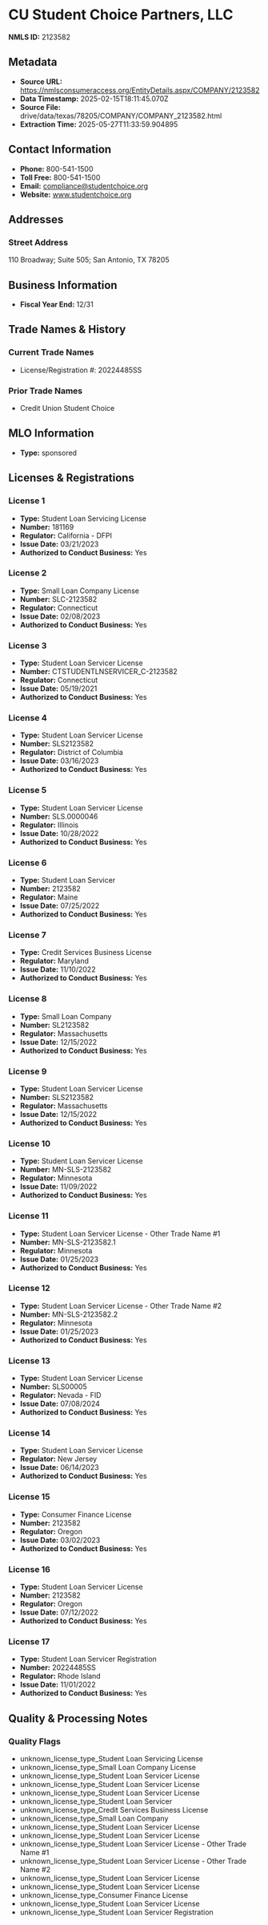 # CU Student Choice Partners, LLC

**NMLS ID:** 2123582

## Metadata
- **Source URL:** https://nmlsconsumeraccess.org/EntityDetails.aspx/COMPANY/2123582
- **Data Timestamp:** 2025-02-15T18:11:45.070Z
- **Source File:** drive/data/texas/78205/COMPANY/COMPANY_2123582.html
- **Extraction Time:** 2025-05-27T11:33:59.904895

## Contact Information
- **Phone:** 800-541-1500
- **Toll Free:** 800-541-1500
- **Email:** compliance@studentchoice.org
- **Website:** www.studentchoice.org

## Addresses
### Street Address
110 Broadway; Suite 505; San Antonio, TX 78205

## Business Information
- **Fiscal Year End:** 12/31

## Trade Names & History
### Current Trade Names
- License/Registration #: 20224485SS

### Prior Trade Names
- Credit Union Student Choice

## MLO Information
- **Type:** sponsored

## Licenses & Registrations

### License 1
- **Type:** Student Loan Servicing License
- **Number:** 181169
- **Regulator:** California - DFPI
- **Issue Date:** 03/21/2023
- **Authorized to Conduct Business:** Yes

### License 2
- **Type:** Small Loan Company License
- **Number:** SLC-2123582
- **Regulator:** Connecticut
- **Issue Date:** 02/08/2023
- **Authorized to Conduct Business:** Yes

### License 3
- **Type:** Student Loan Servicer License
- **Number:** CTSTUDENTLNSERVICER_C-2123582
- **Regulator:** Connecticut
- **Issue Date:** 05/19/2021
- **Authorized to Conduct Business:** Yes

### License 4
- **Type:** Student Loan Servicer License
- **Number:** SLS2123582
- **Regulator:** District of Columbia
- **Issue Date:** 03/16/2023
- **Authorized to Conduct Business:** Yes

### License 5
- **Type:** Student Loan Servicer License
- **Number:** SLS.0000046
- **Regulator:** Illinois
- **Issue Date:** 10/28/2022
- **Authorized to Conduct Business:** Yes

### License 6
- **Type:** Student Loan Servicer
- **Number:** 2123582
- **Regulator:** Maine
- **Issue Date:** 07/25/2022
- **Authorized to Conduct Business:** Yes

### License 7
- **Type:** Credit Services Business License
- **Regulator:** Maryland
- **Issue Date:** 11/10/2022
- **Authorized to Conduct Business:** Yes

### License 8
- **Type:** Small Loan Company
- **Number:** SL2123582
- **Regulator:** Massachusetts
- **Issue Date:** 12/15/2022
- **Authorized to Conduct Business:** Yes

### License 9
- **Type:** Student Loan Servicer License
- **Number:** SLS2123582
- **Regulator:** Massachusetts
- **Issue Date:** 12/15/2022
- **Authorized to Conduct Business:** Yes

### License 10
- **Type:** Student Loan Servicer License
- **Number:** MN-SLS-2123582
- **Regulator:** Minnesota
- **Issue Date:** 11/09/2022
- **Authorized to Conduct Business:** Yes

### License 11
- **Type:** Student Loan Servicer License - Other Trade Name #1
- **Number:** MN-SLS-2123582.1
- **Regulator:** Minnesota
- **Issue Date:** 01/25/2023
- **Authorized to Conduct Business:** Yes

### License 12
- **Type:** Student Loan Servicer License - Other Trade Name #2
- **Number:** MN-SLS-2123582.2
- **Regulator:** Minnesota
- **Issue Date:** 01/25/2023
- **Authorized to Conduct Business:** Yes

### License 13
- **Type:** Student Loan Servicer License
- **Number:** SLS00005
- **Regulator:** Nevada - FID
- **Issue Date:** 07/08/2024
- **Authorized to Conduct Business:** Yes

### License 14
- **Type:** Student Loan Servicer License
- **Regulator:** New Jersey
- **Issue Date:** 06/14/2023
- **Authorized to Conduct Business:** Yes

### License 15
- **Type:** Consumer Finance License
- **Number:** 2123582
- **Regulator:** Oregon
- **Issue Date:** 03/02/2023
- **Authorized to Conduct Business:** Yes

### License 16
- **Type:** Student Loan Servicer License
- **Number:** 2123582
- **Regulator:** Oregon
- **Issue Date:** 07/12/2022
- **Authorized to Conduct Business:** Yes

### License 17
- **Type:** Student Loan Servicer Registration
- **Number:** 20224485SS
- **Regulator:** Rhode Island
- **Issue Date:** 11/01/2022
- **Authorized to Conduct Business:** Yes

## Quality & Processing Notes
### Quality Flags
- unknown_license_type_Student Loan Servicing License
- unknown_license_type_Small Loan Company License
- unknown_license_type_Student Loan Servicer License
- unknown_license_type_Student Loan Servicer License
- unknown_license_type_Student Loan Servicer License
- unknown_license_type_Student Loan Servicer
- unknown_license_type_Credit Services Business License
- unknown_license_type_Small Loan Company
- unknown_license_type_Student Loan Servicer License
- unknown_license_type_Student Loan Servicer License
- unknown_license_type_Student Loan Servicer License - Other Trade Name #1
- unknown_license_type_Student Loan Servicer License - Other Trade Name #2
- unknown_license_type_Student Loan Servicer License
- unknown_license_type_Student Loan Servicer License
- unknown_license_type_Consumer Finance License
- unknown_license_type_Student Loan Servicer License
- unknown_license_type_Student Loan Servicer Registration
